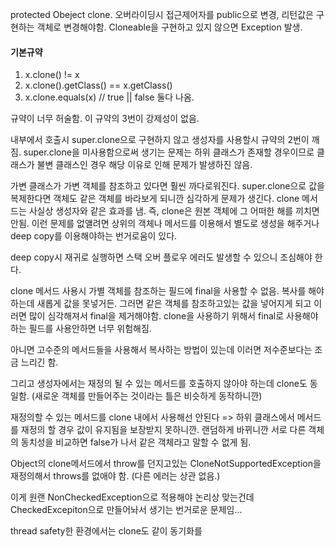 protected Obeject clone.
오버라이딩시 접근제어자를 public으로 변경, 리턴값은 구현하는 객체로 변경해야함.
Cloneable을 구현하고 있지 않으면 Exception 발생.

#### 기본규약
1. x.clone() != x
2. x.clone().getClass() == x.getClass()
3. x.clone.equals(x) // true || false 둘다 나옴.

규약이 너무 허술함.
이 규약의 3번이 강제성이 없음.

내부에서 호출시 super.clone으로 구현하지 않고 생성자를 사용할시 규약의 2번이 깨짐.
super.clone을 미사용함으로써 생기는 문제는 하위 클래스가 존재할 경우이므로 클래스가 불변 클래스인 경우 해당 이유로 인해 문제가 발생하진 않음.

가변 클래스가 가변 객체를 참조하고 있다면 훨씬 까다로워진다.
super.clone으로 값을 복제한다면 객체도 같은 객체를 바라보게 되니깐 심각하게 문제가 생긴다.
clone 메서드는 사실상 생성자와 같은 효과를 냄. 즉, clone은 원본 객체에 그 어떠한 해를 끼치면 안됨.
이런 문제를 없얠려면 상위의 객체나 메서드를 이용해서 별도로 생성을 해주거나 deep copy를 이용해야하는 번거로움이  있다.

deep copy시 재귀로 실행하면 스택 오버 플로우 에러도 발생할 수 있으니 조심해야 한다.

clone 메서드 사용시 가별 객체를 참조하는 필드에 final을 사용할 수 없음.
복사를 해야하는데 새롭게 값을 못넣거든.
그러면 같은 객체를 참조하고있는 값을 넣어지게 되고 이러면 많이 심각해져서 final을 제거해야함.
clone을 사용하기 위해서 final로 사용해야하는 필드를 사용안하면 너무 위험해짐.

아니면 고수준의 메서드들을 사용해서 복사하는 방법이 있는데 이러면 저수준보다는 조금 느리긴 함.

그리고 생성자에서는 재정의 될 수 있는 메서드를 호출하지 않아야 하는데 clone도 동일함.
(새로운 객체를 만들어주는 것이라는 틀은 비슷하게 동작하니깐)

재정의할 수 있는 메서드를 clone 내에서 사용해선 안된다 => 하위 클래스에서 메서드를 재정의 할 경우 값이 유지됨을 보장받지 못하니깐. 랜덤하게 바뀌니깐 서로 다른 객체의 동치성을 비교하면 false가 나서 같은 객체라고 말할 수 없게 됨.

Object의 clone메서드에서 throw를 던지고있는 CloneNotSupportedException을 재정의해서 throws를 없애야 함. (다른 에러는 상관 없음.)

이게 원랜 NonCheckedException으로 적용해야 논리상 맞는건데 CheckedExcepiton으로 만들어놔서 생기는 번거로운 문제임...

thread safety한 환경에서는 clone도 같이 동기화를
